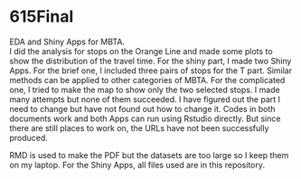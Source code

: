 # 615Final
EDA and Shiny Apps for MBTA.  
I did the analysis for stops on the Orange Line and made some plots to show the distribution of the travel time. 
For the shiny part, I made two Shiny Apps. For the brief one, I included three pairs of stops for the T part. Similar methods can be applied to other categories of MBTA. For the complicated one, I tried to make the map to show only the two selected stops. I made many attempts but none of them succeeded. 
I have figured out the part I need to change but have not found out how to change it. Codes in both documents work and both Apps can run using Rstudio directly. But since there are still places to work on, the URLs have not been successfully produced. 

RMD is used to make the PDF but the datasets are too large so I keep them on my laptop. For the Shiny Apps, all files used are in this repository. 
